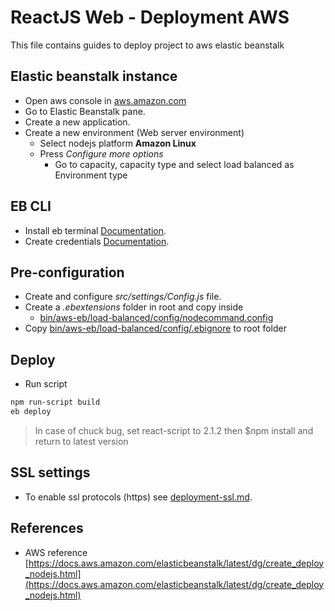 # ReactJS Web - Deployment AWS

This file contains guides to deploy project to aws elastic beanstalk

## Elastic beanstalk instance

-   Open aws console in [aws.amazon.com](https://aws.amazon.com)
-   Go to Elastic Beanstalk pane.
-   Create a new application.
-   Create a new environment (Web server environment)
    -   Select nodejs platform **Amazon Linux**
    -   Press *Configure more options* 
        -   Go to capacity, capacity type and select load balanced as Environment type
   
## EB CLI

-   Install eb terminal [Documentation](https://docs.aws.amazon.com/es_es/elasticbeanstalk/latest/dg/eb-cli3-install.html).
-   Create credentials [Documentation](https://docs.aws.amazon.com/es_es/general/latest/gr/managing-aws-access-keys.html).


## Pre-configuration

-   Create and configure *src/settings/Config.js* file.
-   Create a *.ebextensions* folder in root and copy inside
    -   [bin/aws-eb/load-balanced/config/nodecommand.config](./config/nodecommand.config)
-   Copy [bin/aws-eb/load-balanced/config/.ebignore](./config/.ebignore) to root folder

## Deploy

-   Run script
```bash
npm run-script build
eb deploy
```
   >   In case of chuck bug, set react-script to 2.1.2 then $npm install and return to latest version

## SSL settings

-   To enable ssl protocols (https) see [deployment-ssl.md](deployment-ssl.md).

## References

-   AWS reference [https://docs.aws.amazon.com/elasticbeanstalk/latest/dg/create_deploy_nodejs.html](https://docs.aws.amazon.com/elasticbeanstalk/latest/dg/create_deploy_nodejs.html)